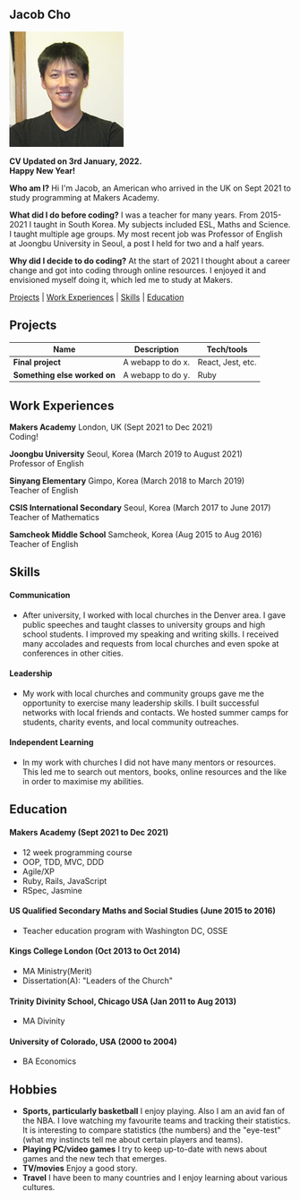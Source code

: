## Jacob Cho

![alt text](https://github.com/jtc27/CV/blob/master/profile.jpg?raw=true)

**CV Updated on 3rd January, 2022.  
Happy New Year!** 

**Who am I?** Hi I'm Jacob, an American who arrived in the UK on Sept 2021 to study programming at Makers Academy.

**What did I do before coding?** I was a teacher for many years.  From 2015-2021 I taught in South Korea.  My subjects included ESL, Maths and Science.  I taught multiple age groups.  My most recent job was Professor of English at Joongbu University in Seoul, a post I held for two and a half years.

**Why did I decide to do coding?** At the start of 2021 I thought about a career change and got into coding through online resources.  I enjoyed it and envisioned myself doing it, which led me to study at Makers.

[Projects](#projects) | [Work Experiences](#work-experiences) | [Skills](#skills) | [Education](#education)

## Projects

| Name                         | Description       | Tech/tools        |
| ---------------------------- | ----------------- | ----------------- |
| **Final project**            | A webapp to do x. | React, Jest, etc. |
| **Something else worked on** | A webapp to do y. | Ruby              |

## Work Experiences

**Makers Academy** London, UK (Sept 2021 to Dec 2021)  
Coding!

**Joongbu University** Seoul, Korea (March 2019 to August 2021)  
Professor of English

**Sinyang Elementary** Gimpo, Korea (March 2018 to March 2019)  
Teacher of English

**CSIS International Secondary** Seoul, Korea (March 2017 to June 2017)  
Teacher of Mathematics

**Samcheok Middle School** Samcheok, Korea (Aug 2015 to Aug 2016)  
Teacher of English

## Skills

#### Communication

- After university, I worked with local churches in the Denver area.  I gave public speeches and taught classes to university groups and high school students.  I improved my speaking and writing skills.  I received many accolades and requests from local churches and even spoke at conferences in other cities.

#### Leadership

- My work with local churches and community groups gave me the opportunity to exercise many leadership skills.  I built successful networks with local friends and contacts.  We hosted summer camps for students, charity events, and local community outreaches.

#### Independent Learning

- In my work with churches I did not have many mentors or resources.  This led me to search out mentors, books, online resources and the like in order to maximise my abilities.


## Education

#### Makers Academy (Sept 2021 to Dec 2021)
- 12 week programming course
- OOP, TDD, MVC, DDD
- Agile/XP
- Ruby, Rails, JavaScript
- RSpec, Jasmine

#### US Qualified Secondary Maths and Social Studies (June 2015 to 2016)

- Teacher education program with Washington DC, OSSE

#### Kings College London (Oct 2013 to Oct 2014)

- MA Ministry(Merit)
- Dissertation(A): "Leaders of the Church"

#### Trinity Divinity School, Chicago USA (Jan 2011 to Aug 2013)

- MA Divinity

#### University of Colorado, USA (2000 to 2004)

- BA Economics


## Hobbies

- **Sports, particularly basketball**  I enjoy playing.  Also I am an avid fan of the NBA.  I love watching my favourite teams and tracking their statistics.  It is interesting to compare statistics (the numbers) and the "eye-test" (what my instincts tell me about certain players and teams).
- **Playing PC/video games**   I try to keep up-to-date with news about games and the new tech that emerges.
- **TV/movies**   Enjoy a good story.
- **Travel** I have been to many countries and I enjoy learning about various cultures.

